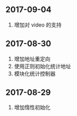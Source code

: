 ## 2017-09-04

1. 增加对 video 的支持

## 2017-08-30

1. 增加地址重定向
2. 使用正则初始化统计地址
3. 模块化统计控制器

## 2017-08-29

1. 增加惰性初始化
